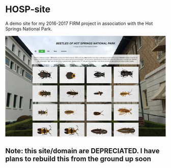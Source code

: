 # HOSP-site
A demo site for my 2016-2017 FIRM project in association with the Hot Springs National Park.

![Homepage](/images/home.png)

## **Note: this site/domain are DEPRECIATED. I have plans to rebuild this from the ground up soon**
